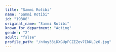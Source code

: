 ```yaml
---
title: "Sammi Rotibi"
name: "Sammi Rotibi"
id: "19300"
original_name: "Sammi Rotibi"
known_for_department: "Acting"
gender: "2"
adult: "false"
profile_path: "/nHuy33iDXGUpFCZEZev7IkKLJz6.jpg"
---
```

